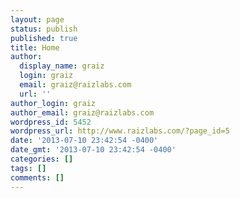 ```yaml
---
layout: page
status: publish
published: true
title: Home
author:
  display_name: graiz
  login: graiz
  email: graiz@raizlabs.com
  url: ''
author_login: graiz
author_email: graiz@raizlabs.com
wordpress_id: 5452
wordpress_url: http://www.raizlabs.com/?page_id=5
date: '2013-07-10 23:42:54 -0400'
date_gmt: '2013-07-10 23:42:54 -0400'
categories: []
tags: []
comments: []
---
```


